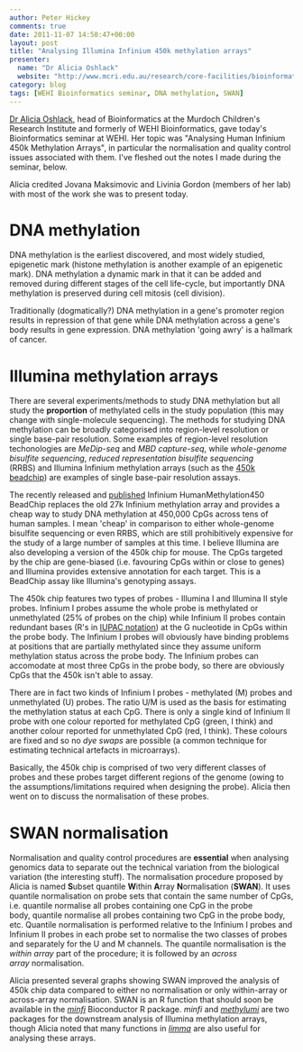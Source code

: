 ```yaml
---
author: Peter Hickey
comments: true
date: 2011-11-07 14:50:47+00:00
layout: post
title: "Analysing Illumina Infinium 450k methylation arrays"
presenter:
  name: "Dr Alicia Oshlack"
  website: "http://www.mcri.edu.au/research/core-facilities/bioinformatics/"
category: blog
tags: [WEHI Bioinformatics seminar, DNA methylation, SWAN]
---
```


[Dr Alicia Oshlack](http://www.mcri.edu.au/research/core-facilities/bioinformatics/), head of Bioinformatics at the Murdoch Children's Research Institute and formerly of WEHI Bioinformatics, gave today's Bioinformatics seminar at WEHI. Her topic was "Analysing Human Infinium 450k Methylation Arrays", in particular the normalisation and quality control issues associated with them. I've fleshed out the notes I made during the seminar, below.

Alicia credited Jovana Maksimovic and Livinia Gordon (members of her lab) with most of the work she was to present today.

# DNA methylation

DNA methylation is the earliest discovered, and most widely studied, epigenetic mark (histone methylation is another example of an epigenetic mark). DNA methylation a dynamic mark in that it can be added and removed during different stages of the cell life-cycle, but importantly DNA methylation is preserved during cell mitosis (cell division).

Traditionally (dogmatically?) DNA methylation in a gene's promoter region results in repression of that gene while DNA methylation across a gene's body results in gene expression. DNA methylation 'going awry' is a hallmark of cancer.

# Illumina methylation arrays

There are several experiments/methods to study DNA methylation but all study the __proportion__ of methylated cells in the study population (this may change with single-molecule sequencing). The methods for studying DNA methylation can be broadly categorised into region-level resolution or single base-pair resolution. Some examples of region-level resolution techonologies are _MeDip-seq_ and _MBD capture-seq_, while _whole-genome bisulfite sequencing_, _reduced representation bisulfite sequencing_ (RRBS) and Illumina Infinium methylation arrays (such as the [450k beadchip](http://www.illumina.com/products/methylation_450_beadchip_kits.ilmn)) are examples of single base-pair resolution assays.

The recently released and [published](http://www.ncbi.nlm.nih.gov/pubmed/21593595) Infinium HumanMethylation450 BeadChip replaces the old 27k Infinium methylation array and provides a cheap way to study DNA methylation at 450,000 CpGs across tens of human samples. I mean 'cheap' in comparison to either whole-genome bisulfite sequencing or even RRBS, which are still prohibitively expensive for the study of a large number of samples at this time. I believe Illumina are also developing a version of the 450k chip for mouse. The CpGs targeted by the chip are gene-biased (i.e. favouring CpGs within or close to genes) and Illumina provides extensive annotation for each target. This is a BeadChip assay like Illumina's genotyping assays.

The 450k chip features two types of probes - Illumina I and Illumina II style probes. Infinium I probes assume the whole probe is methylated or unmethylated (25% of probes on the chip) while Infinium II probes contain redundant bases (R's in [IUPAC notation](http://www.bioinformatics.org/sms2/iupac.html)) at the G nucleotide in CpGs within the probe body. The Infinium I probes will obviously have binding problems at positions that are partially methylated since they assume uniform methylation status across the probe body. The Infinium probes can accomodate at most three CpGs in the probe body, so there are obviously CpGs that the 450k isn't able to assay.

There are in fact two kinds of Infinium I probes - methylated (M) probes and unmethylated (U) probes. The ratio U/M is used as the basis for estimating the methylation status at each CpG. There is only a single kind of Infinium II probe with one colour reported for methylated CpG (green, I think) and another colour reported for unmethylated CpG (red, I think). These colours are fixed and so no _dye swaps_ are possible (a common technique for estimating technical artefacts in microarrays).

Basically, the 450k chip is comprised of two very different classes of probes and these probes target different regions of the genome (owing to the assumptions/limitations required when designing the probe). Alicia then went on to discuss the normalisation of these probes.

# SWAN normalisation

Normalisation and quality control procedures are __essential__ when analysing genomics data to separate out the technical variation from the biological variation (the interesting stuff). The normalisation procedure proposed by Alicia is named **S**ubset quantile **W**ithin **A**rray **N**ormalisation (__SWAN__). It uses quantile normalisation on probe sets that contain the same number of CpGs, i.e. quantile normalise all probes containing one CpG in the probe body, quantile normalise all probes containing two CpG in the probe body, etc. Quantile normalisation is performed relative to the Infinium I probes and Infinium II probes in each probe set to normalise the two classes of probes and separately for the U and M channels. The quantile normalisation is the _within array_ part of the procedure; it is followed by an _across array_ normalisation.

Alicia presented several graphs showing SWAN improved the analysis of 450k chip data compared to either no normalisation or only within-array or across-array normalisation. SWAN is an R function that should soon be available in the _[minfi](http://www.bioconductor.org/packages/release/bioc/html/minfi.html)_ Bioconductor R package. _minfi_ and _[methylumi](http://www.bioconductor.org/packages/release/bioc/html/methylumi.html)_ are two packages for the downstream analysis of Illumina methylation arrays, though Alicia noted that many functions in _[limma](http://bioconductor.org/packages/release/bioc/html/limma.html)_ are also useful for analysing these arrays.
